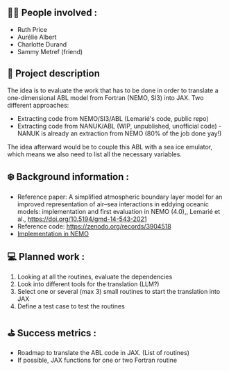 ## 👩‍🏫 People involved : 
- Ruth Price
- Aurélie Albert
- Charlotte Durand
- Sammy Metref (friend)

## 🧊 Project description 
The idea is to evaluate the work that has to be done in order to translate a one-dimensional ABL model from Fortran (NEMO, SI3) into JAX. 
Two different approaches:
- Extracting code from NEMO/SI3/ABL (Lemarié's code, public repo)
- Extracting code from NANUK/ABL (WIP, unpublished, unofficial code) - NANUK is already an extraction from NEMO (80% of the job done yay!)

The idea afterward would be to couple this ABL with a sea ice emulator, which means we also need to list all the necessary variables.

## ❄️ Background information : 
- Reference paper: A simplified atmospheric boundary layer model for an improved representation of air–sea interactions in eddying oceanic models: implementation and first evaluation in NEMO (4.0),, Lemarié et al., https://doi.org/10.5194/gmd-14-543-2021
- Reference code: https://zenodo.org/records/3904518
- [Implementation in NEMO](https://forge.nemo-ocean.eu/nemo/nemo/-/tree/main/src/ABL?ref_type=heads)

## 💻 Planned work : 
1. Looking at all the routines, evaluate the dependencies
2. Look into different tools for the translation (LLM?)
3. Select one or several (max 3) small routines to start the translation into JAX
4. Define a test case to test the routines


## ⛳️ Success metrics : 
- Roadmap to translate the ABL code in JAX. (List of routines)
- If possible, JAX functions for one or two Fortran routine
